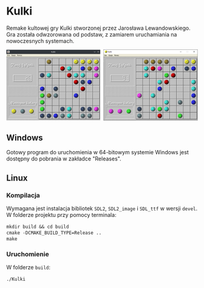 # Kulki
Remake kultowej gry Kulki stworzonej przez Jarosława Lewandowskiego. Gra została odwzorowana od podstaw, z zamiarem uruchamiania na nowoczesnych systemach.

![Zrzut ekranu gry](images/screenshots.png)

## Windows
Gotowy program do uruchomienia w 64-bitowym systemie Windows jest dostępny do pobrania w zakładce "Releases".

## Linux
### Kompilacja
Wymagana jest instalacja bibliotek `SDL2`, `SDL2_image` i `SDL_ttf` w wersji `devel`.
W folderze projektu przy pomocy terminala:
```
mkdir build && cd build
cmake -DCMAKE_BUILD_TYPE=Release ..
make
```

### Uruchomienie
W folderze `build`:
```
./Kulki
```